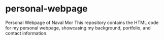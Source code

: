 # personal-webpage
Personal Webpage of Naval Mor This repository contains the HTML code for my personal webpage, showcasing my background, portfolio, and contact information.
